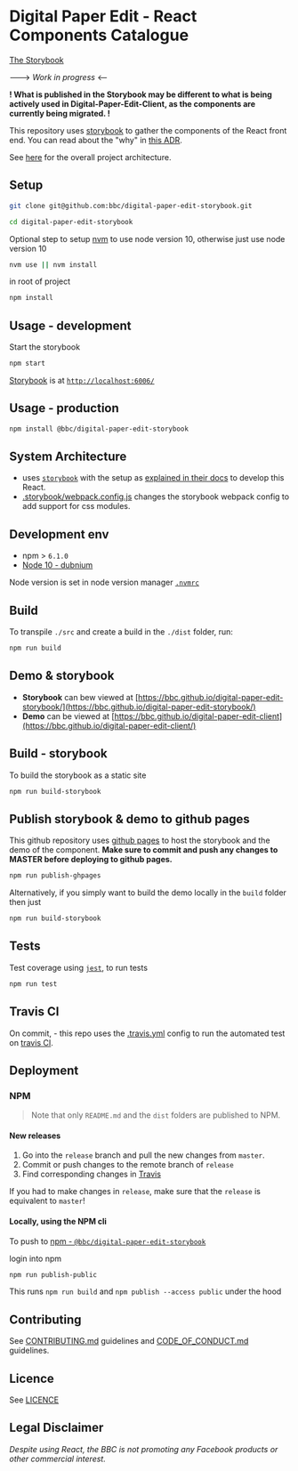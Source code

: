 # Digital Paper Edit - React Components Catalogue

[The Storybook](https://bbc.github.io/digital-paper-edit-storybook/?path=/story/breadcrumb--projects)

---> _Work in progress_ <--

**! What is published in the Storybook may be different to what is being actively used in Digital-Paper-Edit-Client, as the components are currently being migrated. !**

This repository uses [storybook](https://storybook.js.org) to gather the components of the React front end. You can read about the "why" in [this ADR](https://github.com/bbc/digital-paper-edit-storybook/blob/9755e2c62343decf05ec87b9c7d85678d58e2186/docs/ADR/reason-09-11.md).

See [here](https://github.com/bbc/digital-paper-edit-client#project-architecture) for the overall project architecture.

## Setup

<!-- _stack - optional_
_How to build and run the code/app_ -->

```sh
git clone git@github.com:bbc/digital-paper-edit-storybook.git
```

```sh
cd digital-paper-edit-storybook
```

Optional step to setup [nvm](https://github.com/nvm-sh/nvm) to use node version 10, otherwise just use node version 10

```sh
nvm use || nvm install
```

in root of project

```sh
npm install
```

## Usage - development

Start the storybook

```sh
npm start
```

[Storybook](https://storybook.js.org/) is at [`http://localhost:6006/`](http://localhost:6006)

## Usage - production

```sh
npm install @bbc/digital-paper-edit-storybook
```

<!-- Example of import

```js
import 'Breadcrumb' from '@bbc/digital-paper-edit-storybook/Breadcrumb'

<Breadcrumb />
```

 -->

## System Architecture

<!-- _High level overview of system architecture_ -->

- uses [`storybook`](https://storybook.js.org) with the setup as [explained in their docs](https://storybook.js.org/docs/guides/guide-react/) to develop this React.
  <!-- - This uses [CSS Modules](https://github.com/css-modules/css-modules) to contain the scope of the css for this component. -->
- [.storybook/webpack.config.js](./.storybook/webpack.config.js) changes the storybook webpack config to add support for css modules.
  <!-- - The parts of the component are inside [`./packages`](./packages) -->
  <!-- - [babel.config.js](./babel.config.js) provides root level system config for [babel 7](https://babeljs.io/docs/en/next/config-files#project-wide-configuration). -->

## Development env

 <!-- _How to run the development environment_
_Coding style convention ref optional, eg which linter to use_
_Linting, github pre-push hook - optional_ -->

- npm > `6.1.0`
- [Node 10 - dubnium](https://scotch.io/tutorials/whats-new-in-node-10-dubnium)

Node version is set in node version manager [`.nvmrc`](https://github.com/creationix/nvm#nvmrc)

## Build

<!-- _How to run build_ -->

To transpile `./src` and create a build in the `./dist` folder, run:

```sh
npm run build
```

## Demo & storybook

- **Storybook** can bew viewed at [https://bbc.github.io/digital-paper-edit-storybook/](https://bbc.github.io/digital-paper-edit-storybook/)
- **Demo** can be viewed at [https://bbc.github.io/digital-paper-edit-client](https://bbc.github.io/digital-paper-edit-client/)

## Build - storybook

To build the storybook as a static site

```sh
npm run build-storybook
```

## Publish storybook & demo to github pages

This github repository uses [github pages](https://pages.github.com/) to host the storybook and the demo of the component. **Make sure to commit and push any changes to MASTER before deploying to github pages.**

```sh
npm run publish-ghpages
```

Alternatively, if you simply want to build the demo locally in the `build` folder then just

```sh
npm run build-storybook
```

## Tests

<!-- _How to carry out tests_ -->

Test coverage using [`jest`](https://jestjs.io/), to run tests

```sh
npm run test
```

## Travis CI

On commit, - this repo uses the [.travis.yml](./.travis.yml) config to run the automated test on [travis CI](https://travis-ci.org/bbc/digital-paper-edit-storybook).

## Deployment

### NPM

> Note that only `README.md` and the `dist` folders are published to NPM.

#### New releases

1. Go into the `release` branch and pull the new changes from `master`.
2. Commit or push changes to the remote branch of `release`
3. Find corresponding changes in [Travis](https://travis-ci.org/github/bbc/digital-paper-edit-storybook)

If you had to make changes in `release`, make sure that the `release` is equivalent to `master`!

#### Locally, using the NPM cli

To push to [npm - `@bbc/digital-paper-edit-storybook`](https://www.npmjs.com/package/@bbc/digital-paper-edit-storybook)

login into npm

```bash
npm run publish-public
```

This runs `npm run build` and `npm publish --access public` under the hood

## Contributing

See [CONTRIBUTING.md](./CONTRIBUTING.md) guidelines and [CODE_OF_CONDUCT.md](./CODE_OF_CONDUCT.md) guidelines.

## Licence

<!-- mention MIT Licence -->

See [LICENCE](./LICENCE.md)

## Legal Disclaimer

_Despite using React, the BBC is not promoting any Facebook products or other commercial interest._
